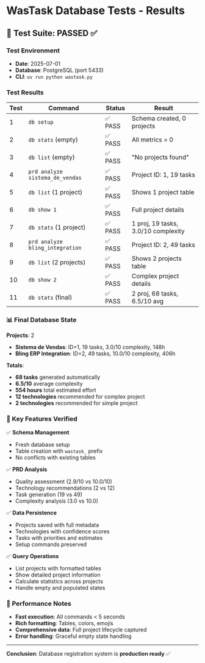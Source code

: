 # WasTask Database Tests - Results

## 🧪 Test Suite: PASSED ✅

### Test Environment
- **Date**: 2025-07-01
- **Database**: PostgreSQL (port 5433)
- **CLI**: `uv run python wastask.py`

### Test Results

| Test | Command | Status | Result |
|------|---------|--------|--------|
| 1 | `db setup` | ✅ PASS | Schema created, 0 projects |
| 2 | `db stats` (empty) | ✅ PASS | All metrics = 0 |
| 3 | `db list` (empty) | ✅ PASS | "No projects found" |
| 4 | `prd analyze sistema_de_vendas` | ✅ PASS | Project ID: 1, 19 tasks |
| 5 | `db list` (1 project) | ✅ PASS | Shows 1 project table |
| 6 | `db show 1` | ✅ PASS | Full project details |
| 7 | `db stats` (1 project) | ✅ PASS | 1 proj, 19 tasks, 3.0/10 complexity |
| 8 | `prd analyze bling_integration` | ✅ PASS | Project ID: 2, 49 tasks |
| 9 | `db list` (2 projects) | ✅ PASS | Shows 2 projects table |
| 10 | `db show 2` | ✅ PASS | Complex project details |
| 11 | `db stats` (final) | ✅ PASS | 2 proj, 68 tasks, 6.5/10 avg |

### 📊 Final Database State

**Projects**: 2
- **Sistema de Vendas**: ID=1, 19 tasks, 3.0/10 complexity, 148h
- **Bling ERP Integration**: ID=2, 49 tasks, 10.0/10 complexity, 406h

**Totals**: 
- **68 tasks** generated automatically
- **6.5/10** average complexity
- **554 hours** total estimated effort
- **12 technologies** recommended for complex project
- **2 technologies** recommended for simple project

### 🎯 Key Features Verified

✅ **Schema Management**
- Fresh database setup
- Table creation with `wastask_` prefix
- No conflicts with existing tables

✅ **PRD Analysis**
- Quality assessment (2.9/10 vs 10.0/10)
- Technology recommendations (2 vs 12)
- Task generation (19 vs 49)
- Complexity analysis (3.0 vs 10.0)

✅ **Data Persistence**
- Projects saved with full metadata
- Technologies with confidence scores
- Tasks with priorities and estimates
- Setup commands preserved

✅ **Query Operations**
- List projects with formatted tables
- Show detailed project information
- Calculate statistics across projects
- Handle empty and populated states

### 🚀 Performance Notes

- **Fast execution**: All commands < 5 seconds
- **Rich formatting**: Tables, colors, emojis
- **Comprehensive data**: Full project lifecycle captured
- **Error handling**: Graceful empty state handling

---
**Conclusion**: Database registration system is **production ready** ✅